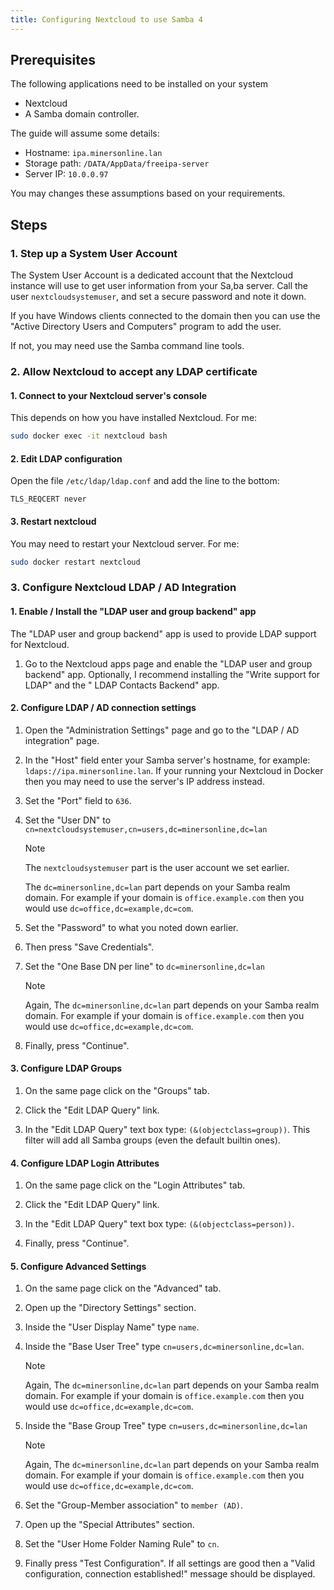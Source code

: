 ```yaml
---
title: Configuring Nextcloud to use Samba 4
---
```


## Prerequisites

The following applications need to be installed on your system

- Nextcloud
- A Samba domain controller.

The guide will assume some details:

- Hostname: `ipa.minersonline.lan`
- Storage path: `/DATA/AppData/freeipa-server`
- Server IP: `10.0.0.97`

You may changes these assumptions based on your requirements.

## Steps

### 1. Step up a System User Account

The System User Account is a dedicated account that the Nextcloud instance will use to get user information from your Sa,ba server. Call the user `nextcloudsystemuser`, and set a secure password and note it down.

If you have Windows clients connected to the domain then you can use the "Active Directory Users and Computers" program to add the user.

If not, you may need use the Samba command line tools.

### 2. Allow Nextcloud to accept any LDAP certificate

#### 1. Connect to your Nextcloud server's console

This depends on how you have installed Nextcloud.
For me:

```bash
sudo docker exec -it nextcloud bash
```

#### 2. Edit LDAP configuration

Open the file `/etc/ldap/ldap.conf` and add the line to the bottom:

```text
TLS_REQCERT never
```

#### 3. Restart nextcloud

You may need to restart your Nextcloud server.
For me:

```bash
sudo docker restart nextcloud
```

### 3. Configure Nextcloud LDAP / AD Integration

#### 1. Enable / Install the "LDAP user and group backend" app

The "LDAP user and group backend" app is used to provide LDAP support for Nextcloud.

1. Go to the Nextcloud apps page and enable the "LDAP user and group backend" app. Optionally, I recommend installing the "Write support for LDAP" and the " LDAP Contacts Backend" app.

#### 2. Configure LDAP / AD connection settings

1. Open the "Administration Settings" page and go to the "LDAP / AD integration" page.

2. In the "Host" field enter your Samba server's hostname, for example: `ldaps://ipa.minersonline.lan`. If your running your Nextcloud in Docker then you may need to use the server's IP address instead.

3. Set the "Port" field to `636`.

4. Set the "User DN" to `cn=nextcloudsystemuser,cn=users,dc=minersonline,dc=lan`

   > [!NOTE]
   > The `nextcloudsystemuser` part is the user account we set earlier.
   >
   > The `dc=minersonline,dc=lan` part depends on your Samba realm domain. For example if your domain is `office.example.com` then you would use `dc=office,dc=example,dc=com`.

5. Set the "Password" to what you noted down earlier.

6. Then press "Save Credentials".

7. Set the "One Base DN per line" to `dc=minersonline,dc=lan`

   > [!NOTE]
   > Again, The `dc=minersonline,dc=lan` part depends on your Samba realm domain. For example if your domain is `office.example.com` then you would use `dc=office,dc=example,dc=com`.

8. Finally, press "Continue".

#### 3. Configure LDAP Groups

1. On the same page click on the "Groups" tab.

2. Click the "Edit LDAP Query" link.

3. In the "Edit LDAP Query" text box type: `(&(objectclass=group))`. This filter will add all Samba groups (even the default builtin ones).

#### 4. Configure LDAP Login Attributes

1. On the same page click on the "Login Attributes" tab.

2. Click the "Edit LDAP Query" link.

3. In the "Edit LDAP Query" text box type: `(&(objectclass=person))`.

4. Finally, press "Continue".

#### 5. Configure Advanced Settings

1. On the same page click on the "Advanced" tab.

2. Open up the "Directory Settings" section.

3. Inside the "User Display Name" type `name`.

4. Inside the "Base User Tree" type `cn=users,dc=minersonline,dc=lan`.

   > [!NOTE]
   > Again, The `dc=minersonline,dc=lan` part depends on your Samba realm domain. For example if your domain is `office.example.com` then you would use `dc=office,dc=example,dc=com`.

5. Inside the "Base Group Tree" type `cn=users,dc=minersonline,dc=lan`

   > [!NOTE]
   > Again, The `dc=minersonline,dc=lan` part depends on your Samba realm domain. For example if your domain is `office.example.com` then you would use `dc=office,dc=example,dc=com`.

6. Set the "Group-Member association" to `member (AD)`.

7. Open up the "Special Attributes" section.

8. Set the "User Home Folder Naming Rule" to `cn`.

9. Finally press "Test Configuration". If all settings are good then a "Valid configuration, connection established!" message should be displayed.
